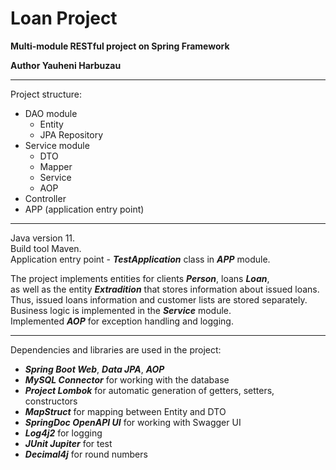 # Loan Project

**Multi-module RESTful project on Spring Framework**

**Author Yauheni Harbuzau**

***

Project structure:

- DAO module
    - Entity
    - JPA Repository
- Service module
    - DTO
    - Mapper
    - Service
    - AOP
- Controller
- APP (application entry point)

***

Java version 11.</br>
Build tool Maven.</br>
Application entry point - ***TestApplication*** class in ***APP*** module.

The project implements entities for clients ***Person***, loans ***Loan***,</br>
as well as the entity ***Extradition*** that stores information about issued loans.</br>
Thus, issued loans information and customer lists are stored separately.</br>
Business logic is implemented in the ***Service*** module.</br>
Implemented ***AOP*** for exception handling and logging.

***

Dependencies and libraries are used in the project:

- ***Spring Boot Web***, ***Data JPA***, ***AOP***
- ***MySQL Connector*** for working with the database
- ***Project Lombok*** for automatic generation of getters, setters, constructors
- ***MapStruct*** for mapping between Entity and DTO
- ***SpringDoc OpenAPI UI*** for working with Swagger UI
- ***Log4j2*** for logging
- ***JUnit Jupiter*** for test
- ***Decimal4j*** for round numbers